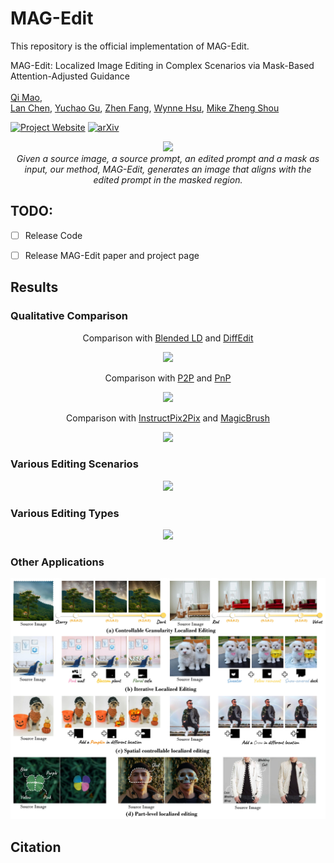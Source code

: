 <h1> MAG-Edit </h1>

This repository is the official implementation of MAG-Edit.

MAG-Edit: Localized Image Editing in Complex Scenarios via
Mask-Based Attention-Adjusted Guidance  
<br/>
[Qi Mao](https://sites.google.com/view/qi-mao/),  
[Lan Chen](), 
[Yuchao Gu](https://ycgu.site/), 
[Zhen Fang](),
[Wynne Hsu](https://www.comp.nus.edu.sg/~whsu/), 
[Mike Zheng Shou](https://sites.google.com/view/showlab)
<br/>


[![Project Website](https://img.shields.io/badge/Project-Website-orange
)](https://orannue.github.io/MAG-Edit/)
[![arXiv](https://img.shields.io/badge/arXiv-XXXXX-red
)]()

<p align="center">
<img src="assets/teaser.png"width="1080px"/>  
<br>
<em>Given a source image, a source prompt, an edited prompt and a mask as input, our method, MAG-Edit, generates an image that aligns with the edited prompt in the masked region.</em>
</p>


## TODO:

- [ ] Release Code
- [ ] Release MAG-Edit paper and project page


<h2> Results </h2>
<h3> Qualitative Comparison </h3>
<p align="center">
Comparison with <a href="https://github.com/omriav/blended-latent-diffusion">Blended LD</a> and <a href="https://arxiv.org/abs/2210.11427">DiffEdit</a>
</p>
<p align="center">
<img src="assets/qualitative_cmp/mask.png"/>  
</p>

<p align="center">
Comparison with <a href="https://github.com/google/prompt-to-prompt">P2P</a> and <a href="https://github.com/MichalGeyer/plug-and-play">PnP</a>
</p>
<p align="center">
<img src="assets/qualitative_cmp/p2ppnp.png"/>  
</p>

<p align="center">
Comparison with <a href="https://github.com/timothybrooks/instruct-pix2pix">InstructPix2Pix</a> and <a href="https://github.com/OSU-NLP-Group/MagicBrush">MagicBrush</a>
</p>
<p align="center">
<img src="assets/qualitative_cmp/p2ppnp.png"/>  
</p>

<h3> Various Editing Scenarios </h3>
<p align="center">
<img src="assets/editing_scenarios.png"/>  
</p>

<!--
<div>
  <table  align="center" border="1" width="100%" style="max-width: auto; text-align:center; margin: auto">
    <tr>
      <td width="160px" style="vertical-align:middle;text-align:center;" colspan="4"><b>Indoor Scenario</b></td>
    </tr>
    <tr>
      <td  width="180px"style="vertical-align:middle;text-align:center;color:grey;">Input Image</td>
      <td  width="180px"  style="vertical-align:middle;text-align:center;color:grey;" colspan="3">Output Image</td>
    </tr>
    <tr>
      <td  width="150px" align="center" style="vertical-align:middle;"><img src="assets/editing_scenarios/indoor/source.jpg"  style="width: 120px; height: 120px;margin:0;padding=0;"></td>
      <td   width="150px" align="center"><img src="assets/editing_scenarios/indoor/sofa.png" style="width: 120px; height: 120px;margin:0;padding=0;"></td>
      <td  width="150px" align="center"><img src="assets/editing_scenarios/indoor/table.png" style="width: 120px; height: 120px;margin:0;padding=0;"></td>              
      <td  width="150px" align="center"><img src="assets/editing_scenarios/indoor/carpet.png" style="width: 120px; height: 120px;margin:0;padding=0;"></td>
    </tr>
    <tr>
      <td  style="vertical-align:middle;text-align:center;color:grey;">Simplified edited prompt</td>
      <td  style="vertical-align:middle;text-align:center;"><b>Blue and velvet</b> sofa</td>
      <td  style="vertical-align:middle;text-align:center;"><b>Marble</b> table</td>
      <td style="vertical-align:middle;text-align:center;"><b>Yellow and damask</b> carpet</td>
    </tr>
    <tr>
      <td style="vertical-align:middle;text-align:center;" colspan="4"><b>Outdoor Scenario</b></td>
    </tr>
    <tr>
      <td style="text-align:center;color:grey;">Input Image</td>
      <td style="text-align:center;color:grey;" colspan="3">Output Image</td>
    </tr>
    <tr>
      <td align="center"><img src="assets/editing_scenarios/outdoor/1/source.jpg" style="width: 120px; height: 120px;margin:0;padding=0;"></td>
      <td align="center"><img src="assets/editing_scenarios/outdoor/1/hat1.png" style="width: 120px; height: 120px;margin:0;padding=0;"></td>
      <td align="center"><img src="assets/editing_scenarios/outdoor/1/hat2.png" style="width: 120px; height: 120px;margin:0;padding=0;"></td>              
      <td align="center"><img src="assets/editing_scenarios/outdoor/1/grass.png" style="width: 120px; height: 120px;margin:0;padding=0;"></td>
    </tr>
    <tr>
      <td  style="vertical-align:middle;text-align:center;color:gray;">Simplified edited prompt</td>
      <td  style="vertical-align:middle;text-align:center;"><b>Pirate hat</b></td>
      <td  style="vertical-align:middle;text-align:center;"><b>Tall chef hat</b></td>
      <td  style="vertical-align:middle;text-align:center;"><b>Leaves-covered</b> grass</td>
    </tr>
    <tr>
      <td align="center"><img src="assets/editing_scenarios/outdoor/2/source.jpg" style="width: 120px; height: 120px;margin:0;padding=0;"></td>
      <td align="center"><img src="assets/editing_scenarios/outdoor/2/limousine.png" style="width: 120px; height: 120px;margin:0;padding=0;"></td>
      <td align="center"><img src="assets/editing_scenarios/outdoor/2/jeep.png" style="width: 120px; height: 120px;margin:0;padding=0;"></td>              
      <td align="center"><img src="assets/editing_scenarios/outdoor/2/graffiti.png" style="width: 120px; height: 120px;margin:0;padding=0;"></td>
    </tr>
    <tr>
      <td style="vertical-align:middle;text-align:center;color:gray;">Simplified edited prompt</td>
      <td  style="vertical-align:middle;text-align:center;"><b>Limousine</b></td>
      <td style="vertical-align:middle;text-align:center;"><b>Jeep</b></td>
      <td  style="vertical-align:middle;text-align:center;"><b>With graffiti</b></td>
    </tr>
  </table>
  </div>
-->



<h3> Various Editing Types </h3>
<p align="center">
<img src="assets/editing_types.png"/>  
</p>


<!--
  <table align="center" border="1" width="100%" style="max-width: 650px; text-align:center; margin:0 auto">
    <tr>
      <td width="120px" style="vertical-align:middle;text-align:center;color:grey;">Editing Type</td>
      <td  width="120px" style="vertical-align:middle;text-align:center;color:grey;"colspan="2">Object Attribute Manipulation</td>
      <td  width="120px" style="vertical-align:middle;text-align:center;color:grey;">Object Replacement</td>
      <td  width="120px" style="vertical-align:middle;text-align:center;color:grey;">Object Addition</td>
      <td  width="120px" style="vertical-align:middle;text-align:center;color:grey;">Object Removal</td>
    </tr>
    <tr>
      <td width="120px" style="vertical-align:middle;" align="center"><img src="assets/editing_type/1/source.png" style="width: 80px; height: 80px;margin:0;padding=0;"></td>
      <td width="120px" style="vertical-align:middle;" align="center"><img src="assets/editing_type/1/colorful.png" style="width: 80; height: 80px;margin:0;padding=0;"></td>
      <td width="120px" style="vertical-align:middle;" align="center"><img src="assets/editing_type/1/redwine.png" style="width: 80; height: 80px;margin:0;padding=0;"></td>          
      <td width="120px" style="vertical-align:middle;" align="center"><img src="assets/editing_type/1/bowl.png" style="width: 80px; height: 80px;margin:0;padding=0;"></td>
      <td width="120px" style="vertical-align:middle;" align="center"><img src="assets/editing_type/1/butterfly.png" style="width: 80px; height: 80px;margin:0;padding=0;"></td>
      <td width="120px" style="vertical-align:middle;" align="center"><img src="assets/editing_type/1/remove.png" style="width: 80px; height: 80px;margin:0;padding=0;"></td>
    </tr>
    <tr>
      <td  style="vertical-align:middle;text-align:center;color:grey;font-size=5px;">Simplified edited prompt</td>
      <td  style="vertical-align:middle;text-align:center;font-size=5px;"><b>Colorful</b> sheet</td>
      <td  style="vertical-align:middle;text-align:center;font-size=5px;"><b>Red Wine</b></td>
      <td style="vertical-align:middle;text-align:center;font-size=5px;"><b>Bowl</b></td>
      <td style="vertical-align:middle;text-align:center;font-size=5px;"><b>Blue butterfly</b></td>
      <td style="vertical-align:middle;text-align:center;font-size=5px;">Remove a <b>lemon</b></td>      
    </tr>
    <tr>
      <td style="vertical-align:middle;" align="center"><img src="assets/editing_type/2/source.jpg" style="width: 80px; height: 80px;margin:0;padding=0;"></td>
      <td style="vertical-align:middle;" align="center"><img src="assets/editing_type/2/wooden.png" style="width: 80px; height: 80px;margin:0;padding=0;"></td>
      <td style="vertical-align:middle;" align="center"><img src="assets/editing_type/2/lit.png" style="width: 80px; height: 80px;margin:0;padding=0;"></td>              
      <td style="vertical-align:middle;" align="center"><img src="assets/editing_type/2/jack.png" style="width: 80px; height: 80px;margin:0;padding=0;"></td>
      <td style="vertical-align:middle;" align="center"><img src="assets/editing_type/2/curtain.png" style="width: 80px; height: 80px;margin:0;padding=0;"></td>
      <td style="vertical-align:middle;" align="center"><img src="assets/editing_type/2/remove.png" style="width: 80px; height: 80px;margin:0;padding=0;"></td>
    </tr>
    <tr>
      <td  style="vertical-align:middle;text-align:center;color:grey;">Simplified edited prompt</td>
      <td  style="vertical-align:middle;text-align:center;"><b>Wooden house</b></td>
      <td  style="vertical-align:middle;text-align:center;"><b>Lit window</b></td>
      <td style="vertical-align:middle;text-align:center;"><b>Jack-O'-Lantern</b></td>
      <td style="vertical-align:middle;text-align:center;"><b>Curtained</b> window</td>
      <td style="vertical-align:middle;text-align:center;">Remove a <b>flag</b></td>      
    </tr> 
    <tr>
      <td style="vertical-align:middle;" align="center"><img src="assets/editing_type/3/source.jpg" style="width: 80px; height: 80px;margin:0;padding=0;"></td>
      <td style="vertical-align:middle;" align="center"><img src="assets/editing_type/3/creamy.png" style="width: 80px; height: 80px;margin:0;padding=0;"></td>
      <td style="vertical-align:middle;" align="center"><img src="assets/editing_type/3/pinklace.png" style="width: 80px; height: 80px;margin:0;padding=0;"></td>              
      <td style="vertical-align:middle;" align="center"><img src="assets/editing_type/3/bulb.png" style="width: 80px; height: 80px;margin:0;padding=0;"></td>
      <td style="vertical-align:middle;" align="center"><img src="assets/editing_type/3/photos.png" style="width: 80px; height: 80px;margin:0;padding=0;"></td>
      <td style="vertical-align:middle;" align="center"><img src="assets/editing_type/3/remove.png" style="width: 80px; height: 80px;margin:0;padding=0;"></td>
    </tr>
    <tr>
      <td  style="vertical-align:middle;text-align:center;color:grey;">Simplified edited prompt</td>
      <td  style="vertical-align:middle;text-align:center;"><b>Creamy</b> bread</td>
      <td  style="vertical-align:middle;text-align:center;"><b>Pink and lace sheet</b></td>
      <td style="vertical-align:middle;text-align:center;"><b>Light bulb</b></td>
      <td style="vertical-align:middle;text-align:center;"><b>Polaroid photos</b>
</td>
      <td style="vertical-align:middle;text-align:center;">Remove a <b>strawberry</b></td>      
    </tr>  
  </table>
-->




<h3> Other Applications</h3>  
<p align="center">
<img src="assets/other_apps.jpg"/>  
<br>







<h2> Citation </h2>



